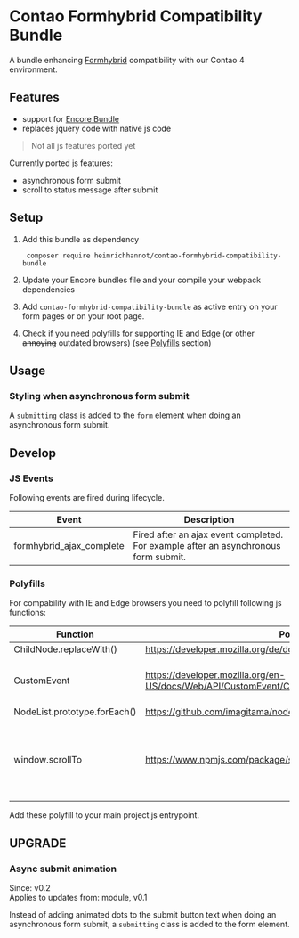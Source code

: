 # Contao Formhybrid Compatibility Bundle

A bundle enhancing [Formhybrid](https://github.com/heimrichhannot/contao-formhybrid) compatibility with our Contao 4 environment.

## Features
* support for [Encore Bundle](https://github.com/heimrichhannot/contao-encore-bundle)
* replaces jquery code with native js code

> Not all js features ported yet

Currently ported js features:
* asynchronous form submit
* scroll to status message after submit

## Setup

1. Add this bundle as dependency

        composer require heimrichhannot/contao-formhybrid-compatibility-bundle

1. Update your Encore bundles file and your compile your webpack dependencies

1. Add `contao-formhybrid-compatibility-bundle` as active entry on your form pages or on your root page.

1. Check if you need polyfills for supporting IE and Edge (or other ~~annoying~~ outdated browsers) (see [Polyfills](#polyfills) section)

## Usage

### Styling when asynchronous form submit

A `submitting` class is added to the `form` element when doing an asynchronous form submit.   

## Develop

### JS Events

Following events are fired during lifecycle.

Event                    | Description
------------------------ | -----------
formhybrid_ajax_complete | Fired after an ajax event completed. For example after an asynchronous form submit.

### Polyfills

For compability with IE and Edge browsers you need to polyfill following js functions:

Function                     | Polyfill            | Required
---------------------------- | ------------------- | -------
ChildNode.replaceWith()      | https://developer.mozilla.org/de/docs/Web/API/ChildNode/replaceWith | Yes
CustomEvent                  | https://developer.mozilla.org/en-US/docs/Web/API/CustomEvent/CustomEvent | Optional, no finish event is fired
NodeList.prototype.forEach() | https://github.com/imagitama/nodelist-foreach-polyfill | Yes
window.scrollTo              | https://www.npmjs.com/package/smoothscroll-polyfill | No, scroll to error or success message not working

Add these polyfill to your main project js entrypoint. 

## UPGRADE

### Async submit animation

Since: v0.2  
Applies to updates from: module, v0.1

Instead of adding animated dots to the submit button text when doing an asynchronous form submit, a `submitting` class is added to the form element.

